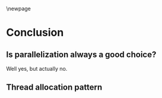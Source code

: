 \newpage
# Conclusion

## Is parallelization always a good choice?
Well yes, but actually no.

## Thread allocation pattern
